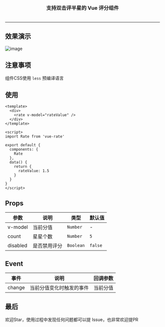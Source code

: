 <h3 align="center" style="margin: 30px 0 35px;">支持双击评半星的 Vue 评分组件</h3>

---

## 效果演示
![image](https://github.com/1014156094/vue-audio-player/blob/master/public/1.gif?raw=true)

## 注意事项
组件CSS使用 `less` 预编译语言

## 使用
```
<template>
  <div>
    <rate v-model="rateValue" />
  </div>
</template>

<script>
import Rate from 'vue-rate'

export default {
  components: {
    Rate
  },
  data() {
    return {
      rateValue: 1.5
    }
  }
}
</script>
```

## Props
| 参数 | 说明 | 类型 | 默认值 |
| - | - | - | - |
| v-model | 当前分值 | `Number` | - |
| count | 星星个数 | `Number` | `5` |
| disabled | 	是否禁用评分 | `Boolean` | `false` |

## Event
| 事件 | 说明 | 回调参数 |
| - | - | - |
| change | 	当前分值变化时触发的事件 | 当前分值 |

## 最后
欢迎Star，使用过程中发现任何问题都可以提 Issue，也非常欢迎提PR

